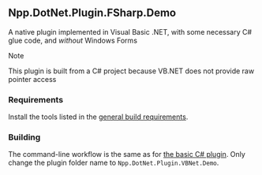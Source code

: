 Npp.DotNet.Plugin.FSharp.Demo
-----------------------------

A native plugin implemented in Visual Basic .NET, with some necessary C# glue code, and _without_ Windows Forms

> [!Note]
> This plugin is built from a C# project because VB.NET does not provide raw pointer access


### Requirements

Install the tools listed in the [general build requirements].


### Building

The command-line workflow is the same as for [the basic C# plugin](../minimal/README.mkd/#building).
Only change the plugin folder name to `Npp.DotNet.Plugin.VBNet.Demo`.


[general build requirements]: ../../README.mkd/#requirements
